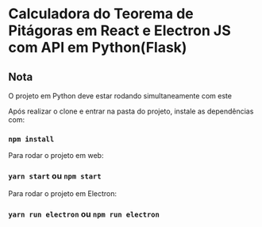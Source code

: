 # Calculadora do Teorema de Pitágoras em React e Electron JS com API em Python(Flask)

## Nota

O projeto em Python deve estar rodando simultaneamente com este

Após realizar o clone e entrar na pasta do projeto, instale as dependências com:

### `npm install`

Para rodar o projeto em web:

### `yarn start` ou `npm start`

Para rodar o projeto em Electron:

### `yarn run electron` ou `npm run electron`



